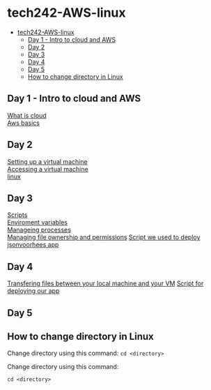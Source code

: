 # tech242-AWS-linux

- [tech242-AWS-linux](#tech242-aws-linux)
  - [Day 1 - Intro to cloud and AWS](#day-1---intro-to-cloud-and-aws)
  - [Day 2](#day-2)
  - [Day 3](#day-3)
  - [Day 4](#day-4)
  - [Day 5](#day-5)
  - [How to change directory in Linux](#how-to-change-directory-in-linux)


## Day 1 - Intro to cloud and AWS
[What is cloud](day1/what-is-cloud/README.md)<br>
[Aws basics](day1/aws-basics/README.md)

## Day 2
[Setting up a virtual machine](day2/setting-up-a-vm/README.md)<br>
[Accessing a virtual machine](day2/accessing-a-vm/README.md)<br>
[linux](day2/linux/README.md)

## Day 3
[Scripts](day3/scripts/README.md)<br>
[Enviroment variables](day3/enviroment-variables/README.md)<br>
[Manageing processes](day3/managing-processes/README.md)<br>
[Managing file ownership and permissions](day3/managing-file-ownership-and-permissions/README.md)
[Script we used to deploy jsonvoorhees app](day4/script-for-deploying-our-app/README.md)

## Day 4
[Transfering files between your local machine and your VM](day4/transfering-files-between-local-machine-and-vm/README.md)
[Script for deploying our app](day4/script-for-deploying-our-app/README.md)

## Day 5


## How to change directory in Linux

Change directory using this command: `cd <directory>`

Change directory using this command: 
```
cd <directory>
```